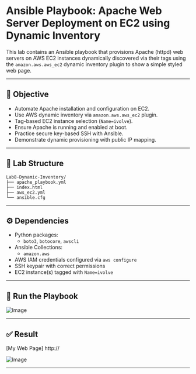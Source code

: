 # Ansible Playbook: Apache Web Server Deployment on EC2 using Dynamic Inventory

This lab contains an Ansible playbook that provisions Apache (httpd) web servers on AWS EC2 instances dynamically discovered via their tags using the `amazon.aws.aws_ec2` dynamic inventory plugin to show a simple styled web page.

---

## 🎯 Objective

- Automate Apache installation and configuration on EC2.
- Use AWS dynamic inventory via `amazon.aws.aws_ec2` plugin.
- Tag-based EC2 instance selection (`Name=ivolve`).
- Ensure Apache is running and enabled at boot.
- Practice secure key-based SSH with Ansible.
- Demonstrate dynamic provisioning with public IP mapping.

---

## 📁 Lab Structure

```
Lab8-Dynamic-Inventory/
├── apache_playbook.yml       
├── index.html                  
├── aws_ec2.yml                 
└── ansible.cfg 
```

---

## ⚙️ Dependencies

- Python packages:
  - `boto3`, `botocore`, `awscli`
- Ansible Collections:
  - `amazon.aws`
- AWS IAM credentials configured via `aws configure`
- SSH keypair with correct permissions
- EC2 instance(s) tagged with `Name=ivolve`

---

## 🚀 Run the Playbook

![Image](https://github.com/user-attachments/assets/6c705025-ce83-4b09-8673-d7444d35cd6f)

---

## ✅ Result
[My Web Page]
http://<public-ip>

![Image](https://github.com/user-attachments/assets/eca971b7-4213-49e1-b6c3-2ee9d290b2ba)

---
